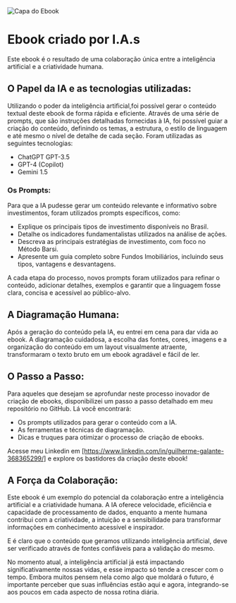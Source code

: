 <div class="container">
    <img src="https://cdn.discordapp.com/attachments/896178519489527818/1239252034964951110/cover_USCMI8GE2.png?ex=66423ee5&is=6640ed65&hm=7b1dedca5ddac51882daa07be98c613cc8703aca330a663b83b6015d306cd212&" alt="Capa do Ebook">
</div>

# Ebook criado por I.A.s
<!DOCTYPE html>
<html lang="pt-BR">
<head>
    <meta charset="UTF-8">
    <meta name="viewport" content="width=device-width, initial-scale=1.0">
       
</head>
<body>
    <div class="container">
        <p>Este ebook é o resultado de uma colaboração única entre a inteligência artificial e a criatividade humana.</p>
        <h2>O Papel da IA e as tecnologias utilizadas:</h2>
        <p>Utilizando o poder da inteligência artificial,foi possível gerar o conteúdo textual deste ebook de forma rápida e eficiente. Através de uma série de prompts, que são instruções detalhadas fornecidas à IA, foi possível guiar a criação do conteúdo, definindo os temas, a estrutura, o estilo de linguagem e até mesmo o nível de detalhe de cada seção. Foram utilizadas as seguintes tecnologias:</p>
        <ul>
            <li>ChatGPT GPT-3.5</li>
            <li>GPT-4 (Copilot)</li>
            <li>Gemini 1.5</li>
        </ul>
        <h3>Os Prompts:</h3>
        <p>Para que a IA pudesse gerar um conteúdo relevante e informativo sobre investimentos, foram utilizados prompts específicos, como:</p>
        <ul>
            <li>Explique os principais tipos de investimento disponíveis no Brasil.</li>
            <li>Detalhe os indicadores fundamentalistas utilizados na análise de ações.</li>
            <li>Descreva as principais estratégias de investimento, com foco no Método Barsi.</li>
            <li>Apresente um guia completo sobre Fundos Imobiliários, incluindo seus tipos, vantagens e desvantagens.</li>
        </ul>
        <p>A cada etapa do processo, novos prompts foram utilizados para refinar o conteúdo, adicionar detalhes, exemplos e garantir que a linguagem fosse clara, concisa e acessível ao público-alvo.</p>
        <h2>A Diagramação Humana:</h2>
        <p>Após a geração do conteúdo pela IA, eu entrei em cena para dar vida ao ebook. A diagramação cuidadosa, a escolha das fontes, cores, imagens e a organização do conteúdo em um layout visualmente atraente, transformaram o texto bruto em um ebook agradável e fácil de ler.</p>
        <h2>O Passo a Passo:</h2>
        <p>Para aqueles que desejam se aprofundar neste processo inovador de criação de ebooks, disponibilizei um passo a passo detalhado em meu repositório no GitHub. Lá você encontrará:</p>
        <ul>
            <li>Os prompts utilizados para gerar o conteúdo com a IA.</li>
            <li>As ferramentas e técnicas de diagramação.</li>
            <li>Dicas e truques para otimizar o processo de criação de ebooks.</li>
        </ul>
        <p>Acesse meu Linkedin em <a href="[linkedin]">[https://www.linkedin.com/in/guilherme-galante-368365299/]</a> e explore os bastidores da criação deste ebook!</p>
        <h2>A Força da Colaboração:</h2>
        <p>Este ebook é um exemplo do potencial da colaboração entre a inteligência artificial e a criatividade humana. A IA oferece velocidade, eficiência e capacidade de processamento de dados, enquanto a mente humana contribui com a criatividade, a intuição e a sensibilidade para transformar informações em conhecimento acessível e inspirador.</p>
        <p>E é claro que o conteúdo que geramos utilizando inteligência artificial, deve ser verificado através de fontes confiáveis para a validação do mesmo.</p>
        <p>No momento atual, a inteligência artificial já está impactando significativamente nossas vidas, e esse impacto só tende a crescer com o tempo. Embora muitos pensem nela como algo que moldará o futuro, é importante perceber que suas influências estão aqui e agora, integrando-se aos poucos em cada aspecto de nossa rotina diária.</p>
    </div>
</body>
</html>
